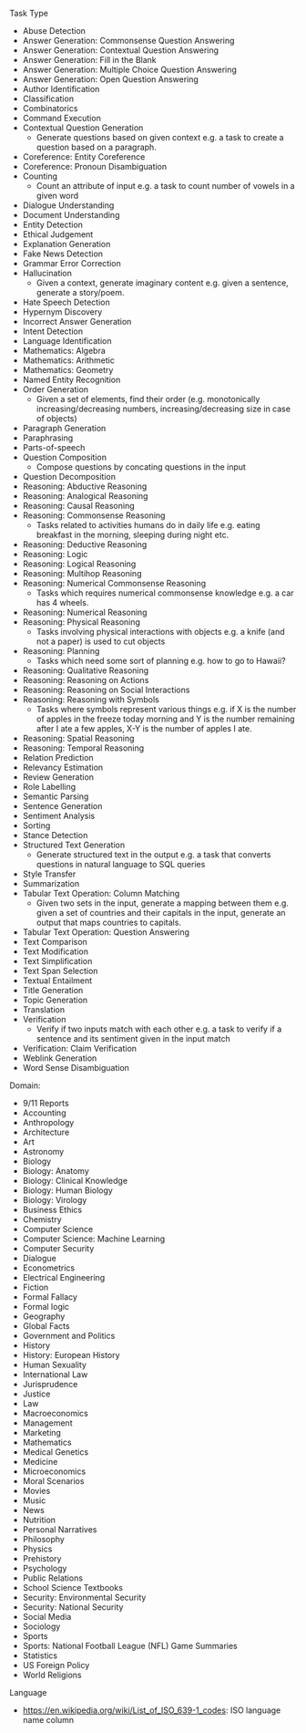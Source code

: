 Task Type
- Abuse Detection
- Answer Generation: Commonsense Question Answering
- Answer Generation: Contextual Question Answering
- Answer Generation: Fill in the Blank
- Answer Generation: Multiple Choice Question Answering
- Answer Generation: Open Question Answering
- Author Identification
- Classification
- Combinatorics
- Command Execution
- Contextual Question Generation
   - Generate questions based on given context e.g. a task to create a question based on a paragraph.
- Coreference: Entity Coreference
- Coreference: Pronoun Disambiguation
- Counting
   - Count an attribute of input e.g. a task to count number of vowels in a given word
- Dialogue Understanding
- Document Understanding
- Entity Detection
- Ethical Judgement
- Explanation Generation
- Fake News Detection
- Grammar Error Correction
- Hallucination
   - Given a context, generate imaginary content e.g. given a sentence, generate a story/poem.
- Hate Speech Detection
- Hypernym Discovery
- Incorrect Answer Generation
- Intent Detection
- Language Identification
- Mathematics: Algebra
- Mathematics: Arithmetic
- Mathematics: Geometry
- Named Entity Recognition
- Order Generation
   - Given a set of elements, find their order (e.g. monotonically increasing/decreasing numbers, increasing/decreasing size in case of objects)
- Paragraph Generation
- Paraphrasing
- Parts-of-speech
- Question Composition
   - Compose questions by concating questions in the input
- Question Decomposition
- Reasoning: Abductive Reasoning
- Reasoning: Analogical Reasoning
- Reasoning: Causal Reasoning
- Reasoning: Commonsense Reasoning
   - Tasks related to activities humans do in daily life e.g. eating breakfast in the morning, sleeping during night etc.
- Reasoning: Deductive Reasoning
- Reasoning: Logic
- Reasoning: Logical Reasoning
- Reasoning: Multihop Reasoning
- Reasoning: Numerical Commonsense Reasoning
   - Tasks which requires numerical commonsense knowledge e.g. a car has 4 wheels.
- Reasoning: Numerical Reasoning
- Reasoning: Physical Reasoning
   - Tasks involving physical interactions with objects e.g. a knife (and not a paper) is used to cut objects
- Reasoning: Planning
   - Tasks which need some sort of planning e.g. how to go to Hawaii?
- Reasoning: Qualitative Reasoning
- Reasoning: Reasoning on Actions
- Reasoning: Reasoning on Social Interactions
- Reasoning: Reasoning with Symbols
   - Tasks where symbols represent various things e.g. if X is the number of apples in the freeze today morning and Y is the number remaining after I ate a few apples, X-Y is the number of apples I ate.
- Reasoning: Spatial Reasoning
- Reasoning: Temporal Reasoning
- Relation Prediction
- Relevancy Estimation
- Review Generation
- Role Labelling
- Semantic Parsing
- Sentence Generation
- Sentiment Analysis
- Sorting
- Stance Detection
- Structured Text Generation
   - Generate structured text in the output e.g. a task that converts questions in natural language to SQL queries
- Style Transfer
- Summarization
- Tabular Text Operation: Column Matching
   - Given two sets in the input, generate a mapping between them e.g. given a set of countries and their capitals in the input, generate an output that maps countries to capitals.
- Tabular Text Operation: Question Answering
- Text Comparison
- Text Modification
- Text Simplification
- Text Span Selection
- Textual Entailment
- Title Generation
- Topic Generation
- Translation
- Verification
   - Verify if two inputs match with each other e.g. a task to verify if a sentence and its sentiment given in the input match
- Verification: Claim Verification
- Weblink Generation
- Word Sense Disambiguation

Domain:
* 9/11 Reports
* Accounting
* Anthropology
* Architecture
* Art
* Astronomy
* Biology
* Biology: Anatomy
* Biology: Clinical Knowledge
* Biology: Human Biology
* Biology: Virology
* Business Ethics
* Chemistry
* Computer Science
* Computer Science: Machine Learning
* Computer Security
* Dialogue
* Econometrics
* Electrical Engineering
* Fiction
* Formal Fallacy
* Formal logic
* Geography
* Global Facts
* Government and Politics
* History
* History: European History
* Human Sexuality
* International Law
* Jurisprudence
* Justice
* Law
* Macroeconomics
* Management
* Marketing
* Mathematics
* Medical Genetics
* Medicine
* Microeconomics
* Moral Scenarios
* Movies
* Music
* News
* Nutrition
* Personal Narratives
* Philosophy
* Physics
* Prehistory
* Psychology
* Public Relations
* School Science Textbooks
* Security: Environmental Security
* Security: National Security
* Social Media
* Sociology
* Sports
* Sports: National Football League (NFL) Game Summaries
* Statistics
* US Foreign Policy
* World Religions

Language
- https://en.wikipedia.org/wiki/List_of_ISO_639-1_codes: ISO language name column
